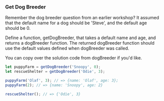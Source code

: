 ### Get Dog Breeder

Remember the dog breeder question from an earlier workshop? It assumed that the
default name for a dog should be 'Steve', and the default age should be 0.

Define a function, getDogBreeder, that takes a default name and age, and returns
a dogBreeder function. The returned dogBreeder function should use the default
values defined when dogBreeder was called.

You can copy over the solution code from dogBreeder if you'd like.

```javascript
let puppyFarm = getDogBreeder('Snoopy', 0);
let rescueShelter = getDogBreeder('Odie', 3);

puppyFarm('Olaf', 3); // => {name: 'Olaf', age: 3};
puppyFarm(2); // => {name: 'Snoopy', age: 2}

rescueShelter(); // => {'Odie', 3}
```
   
